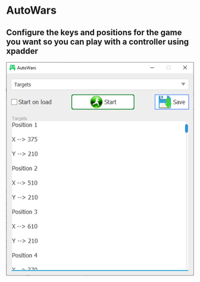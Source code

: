 # AutoWars

## Configure the keys and positions for the game you want so you can play with a controller using xpadder

![Preview](previews/preview.png)